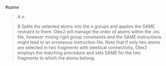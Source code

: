 #same

>A *n*

>B Splits the selected atoms into the *n* groups and applies the SAME restraint to them. Olex2 will manage the order of atoms within the .ins file, however mixing rigid group constraints and the SAME instructions might lead to an erroneous instruction file. Note that if only two atoms are selected in two fragments with identical connectivity, Olex2 employs the matching procedure and sets SAME for the two fragments to which the atoms belong.
